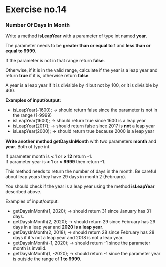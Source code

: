 # Exercise no.14
### Number Of Days In Month

Write a method **isLeapYear** with a parameter of type int named **year**.

The parameter needs to be **greater than or equal to 1** and **less than or equal to 9999**. 

If the parameter is not in that range return **false**.

Otherwise, if it is in the valid range, calculate if the year is a leap year and return **true** if it is, otherwise return **false**.

A year is a leap year if it is divisible by 4 but not by 100, or it is divisible by 400.

**Examples of input/output:**
- isLeapYear(-1600); → should return false since the parameter is not in the range (1-9999)
- isLeapYear(1600); → should return true since 1600 is a leap year
- isLeapYear(2017); → should return false since 2017 is **not** a leap year
- isLeapYear(2000); → should return true because 2000 is a leap year

**Write another method getDaysInMonth** with two parameters **month** and **year**. Both of type int.

If parameter month is **< 1** or **> 12** return -1.  
If parameter year is **< 1** or **> 9999** then return -1.

This method needs to return the number of days in the month. Be careful about leap years they have 29 days in month 2 (February).

You should check if the year is a leap year using the method **isLeapYear** described above.

Examples of input/output:
- getDaysInMonth(1, 2020); → should return 31 since January has 31 days.
- getDaysInMonth(2, 2020); → should return 29 since February has 29 days in a leap year and **2020 is a leap year**.
- getDaysInMonth(2, 2018); → should return 28 since February has 28 days if it's not a leap year and 2018 is not a leap year.
- getDaysInMonth(-1, 2020); → should return -1 since the parameter month is invalid.
- getDaysInMonth(1, -2020); → should return -1 since the parameter year is outside the range of **1 to 9999**.